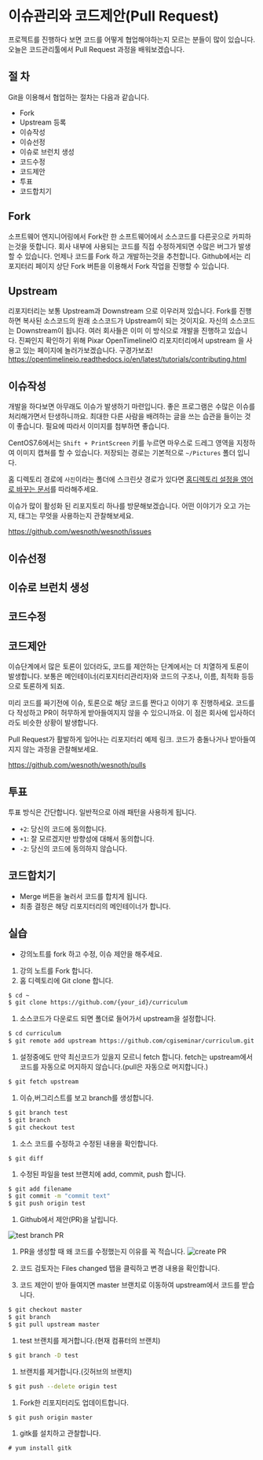 # 이슈관리와 코드제안(Pull Request)

프로젝트를 진행하다 보면 코드를 어떻게 협업해야하는지 모르는 분들이 많이 있습니다.
오늘은 코드관리툴에서 Pull Request 과정을 배워보겠습니다.

## 절 차
Git을 이용해서 협업하는 절차는 다음과 같습니다.
- Fork
- Upstream 등록
- 이슈작성
- 이슈선정
- 이슈로 브런치 생성
- 코드수정
- 코드제안
- 투표
- 코드합치기

## Fork
소프트웨어 엔지니어링에서 Fork란 한 소프트웨어에서 소스코드를 다른곳으로 카피하는것을 뜻합니다.
회사 내부에 사용되는 코드를 직접 수정하게되면 수많은 버그가 발생할 수 있습니다. 언제나 코드를 Fork 하고 개발하는것을 추천합니다.
Github에서는 리포지터리 페이지 상단 Fork 버튼을 이용해서 Fork 작업을 진행할 수 있습니다.

## Upstream
리포지터리는 보통 Upstream과 Downstream 으로 이우러져 있습니다.
Fork를 진행하면 복사된 소스코드의 원래 소스코드가 Upstream이 되는 것이지요. 자신의 소스코드는 Downstream이 됩니다.
여러 회사들은 이미 이 방식으로 개발을 진행하고 있습니다. 진짜인지 확인하기 위해 Pixar OpenTimelineIO 리포지터리에서 upstream 을 사용고 있는 페이지에 놀러가보겠습니다. 구경가보죠! https://opentimelineio.readthedocs.io/en/latest/tutorials/contributing.html

## 이슈작성
개발을 하다보면 아무래도 이슈가 발생하기 마련입니다. 좋은 프로그램은 수많은 이슈를 처리해가면서 탄생하니까요.
최대한 다른 사람을 배려하는 글을 쓰는 습관을 들이는 것이 좋습니다. 필요에 따라서 이미지를 첨부하면 좋습니다.

CentOS7.6에서는 `Shift + PrintScreen` 키를 누르면 마우스로 드레그 영역을 지정하여 이미지 캡쳐를 할 수 있습니다.
저장되는 경로는 기본적으로 `~/Pictures` 폴더 입니다.

홈 디렉토리 경로에 `사진`이라는 폴더에 스크린샷 경로가 있다면
[홈디렉토리 설정을 영어로 바꾸는 문서](centos_home_kr2en.md)를 따라해주세요.

이슈가 많이 활성화 된 리포지토리 하나를 방문해보겠습니다. 어떤 이야기가 오고 가는지, 태그는 무엇을 사용하는지 관찰해보세요.

https://github.com/wesnoth/wesnoth/issues

## 이슈선정

## 이슈로 브런치 생성

## 코드수정

## 코드제안
이슈단계에서 많은 토론이 있더라도, 코드를 제안하는 단계에서는 더 치열하게 토론이 발생합니다.
보통은 메인테이너(리포지터리관리자)와 코드의 구조나, 이름, 최적화 등등으로 토론하게 되죠.

미리 코드를 짜기전에 이슈, 토론으로 해당 코드를 짠다고 이야기 후 진행하세요. 코드를 다 작성하고 PR이 허무하게 받아들여지지 않을 수 있으니까요. 이 점은 회사에 입사하더라도 비슷한 상황이 발생합니다.

Pull Request가 활발하게 일어나는 리포지터리 예제 링크.
코드가 충돌나거나 받아들여지지 않는 과정을 관찰해보세요.

https://github.com/wesnoth/wesnoth/pulls

## 투표
투표 방식은 간단합니다. 일반적으로 아래 패턴을 사용하게 됩니다.
- `+2`: 당신의 코드에 동의합니다.
- `+1`: 잘 모르겠지만 방향성에 대해서 동의합니다.
- `-2`: 당신의 코드에 동의하지 않습니다.

## 코드합치기
- Merge 버튼을 눌러서 코드를 합치게 됩니다.
- 최종 결정은 해당 리포지터리의 메인테이너가 합니다.

## 실습
- 강의노트를 fork 하고 수정, 이슈 제안을 해주세요.

1. 강의 노트를 Fork 합니다.
1. 홈 디렉토리에 Git clone 합니다.
```bash
$ cd ~
$ git clone https://github.com/{your_id}/curriculum
```

1. 소스코드가 다운로드 되면 폴더로 들어가서 upstream을 설정합니다.
```bash
$ cd curriculum
$ git remote add upstream https://github.com/cgiseminar/curriculum.git
```

1. 설정중에도 만약 최신코드가 있을지 모르니 fetch 합니다. fetch는 upstream에서 코드를 자동으로 머지하지 않습니다.(pull은 자동으로 머지합니다.)
```bash
$ git fetch upstream
```

1. 이슈,버그리스트를 보고 branch를 생성합니다.
```bash
$ git branch test
$ git branch
$ git checkout test
```

1. 소스 코드를 수정하고 수정된 내용을 확인합니다.
```
$ git diff
```

1. 수정된 파일을 test 브랜치에 add, commit, push 합니다.
```bash
$ git add filename
$ git commit -m "commit text"
$ git push origin test
```

1. Github에서 제안(PR)을 날립니다.

![test branch PR](../figures/git_test_branch.png)

1. PR을 생성할 때 왜 코드를 수정했는지 이유를 꼭 적습니다.
![create PR](../figures/git_create_pull_request.png)

1. 코드 검토자는 Files changed 탭을 클릭하고 변경 내용을 확인합니다.

1. 코드 제안이 받아 들여지면 master 브랜치로 이동하여 upstream에서 코드를 받습니다.
```bash
$ git checkout master
$ git branch
$ git pull upstream master
```

1. test 브랜치를 제거합니다.(현재 컴퓨터의 브랜치)
```bash
$ git branch -D test
```

1. 브랜치를 제거합니다.(깃허브의 브랜치)
```bash
$ git push --delete origin test
```

1. Fork한 리포지터리도 업데이트합니다.
```bash
$ git push origin master
```

1. gitk를 설치하고 관찰합니다.
```
# yum install gitk
```
